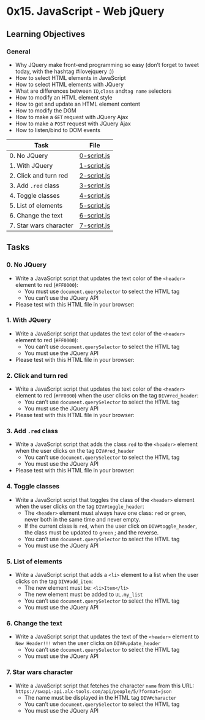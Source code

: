 # 0x15. JavaScript - Web jQuery

## Learning Objectives

### General

- Why JQuery make front-end programming so easy (don’t forget to tweet today, with the hashtag #ilovejquery :))
- How to select HTML elements in JavaScript
- How to select HTML elements with JQuery
- What are differences between `ID`,`class` and`tag name` selectors
- How to modify an HTML element style
- How to get and update an HTML element content
- How to modify the DOM
- How to make a `GET` request with JQuery Ajax
- How to make a `POST` request with JQuery Ajax
- How to listen/bind to DOM events

| Task                   | File                         |
| ---------------------- | ---------------------------- |
| 0. No JQuery           | [0-script.js](./0-script.js) |
| 1. With JQuery         | [1-script.js](./1-script.js) |
| 2. Click and turn red  | [2-script.js](./2-script.js) |
| 3. Add `.red` class    | [3-script.js](./3-script.js) |
| 4. Toggle classes      | [4-script.js](./4-script.js) |
| 5. List of elements    | [5-script.js](./5-script.js) |
| 6. Change the text     | [6-script.js](./6-script.js) |
| 7. Star wars character | [7-script.js](./7-script.js) |

## Tasks

### 0. No JQuery

- Write a JavaScript script that updates the text color of the `<header>` element to red (`#FF0000`):
  - You must use `document.querySelector` to select the HTML tag
  - You can’t use the JQuery API
- Please test with this HTML file in your browser:

### 1. With JQuery

- Write a JavaScript script that updates the text color of the `<header>` element to red (`#FF0000`):
  - You can’t use `document.querySelector` to select the HTML tag
  - You must use the JQuery API
- Please test with this HTML file in your browser:

### 2. Click and turn red

- Write a JavaScript script that updates the text color of the `<header>` element to red (`#FF0000`) when the user clicks on the tag `DIV#red_header`:
  - You can’t use `document.querySelector` to select the HTML tag
  - You must use the JQuery API
- Please test with this HTML file in your browser:

### 3. Add `.red` class

- Write a JavaScript script that adds the class `red` to the `<header>` element when the user clicks on the tag `DIV#red_header`
  - You can’t use `document.querySelector` to select the HTML tag
  - You must use the JQuery API
- Please test with this HTML file in your browser:

### 4. Toggle classes

- Write a JavaScript script that toggles the class of the `<header>` element when the user clicks on the tag `DIV#toggle_header`:
  - The `<header>` element must always have one class: `red` or `green`, never both in the same time and never empty.
  - If the current class is `red`, when the user click on `DIV#toggle_header`, the class must be updated to `green` ; and the reverse.
  - You can’t use `document.querySelector` to select the HTML tag
  - You must use the JQuery API

### 5. List of elements

- Write a JavaScript script that adds a `<li>` element to a list when the user clicks on the tag `DIV#add_item`:
  - The new element must be: `<li>Item</li>`
  - The new element must be added to `UL.my_list`
  - You can’t use `document.querySelector` to select the HTML tag
  - You must use the JQuery API

### 6. Change the text

- Write a JavaScript script that updates the text of the `<header>` element to `New Header!!!` when the user clicks on `DIV#update_header`
  - You can’t use `document.querySelector` to select the HTML tag
  - You must use the JQuery API

### 7. Star wars character

- Write a JavaScript script that fetches the character `name` from this URL: `https://swapi-api.alx-tools.com/api/people/5/?format=json`
  - The name must be displayed in the HTML tag `DIV#character`
  - You can’t use `document.querySelector` to select the HTML tag
  - You must use the JQuery API
